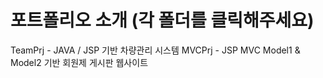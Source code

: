 # 포트폴리오 소개 (각 폴더를 클릭해주세요)
TeamPrj - JAVA / JSP 기반 차량관리 시스템
MVCPrj - JSP MVC Model1 & Model2 기반 회원제 게시판 웹사이트

